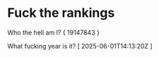 # Fuck the rankings

Who the hell am I?
{ 19147843 }

What fucking year is it?
[ 2025-06-01T14:13:20Z ]
